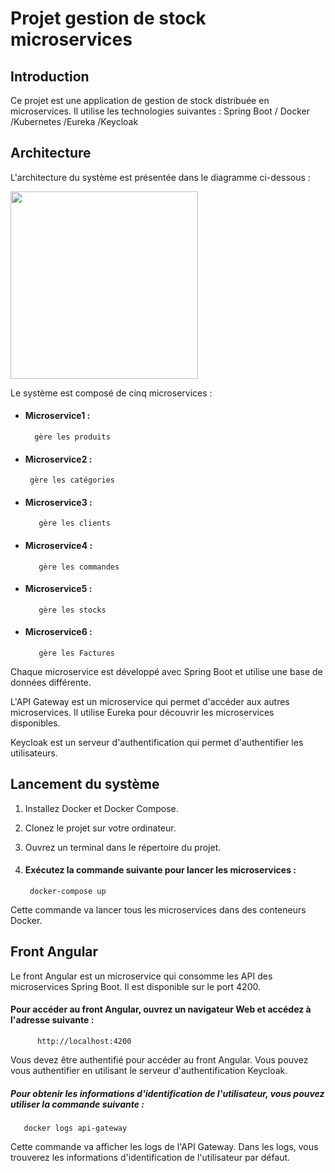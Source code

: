 # Projet gestion de stock microservices

## Introduction

Ce projet est une application de gestion de stock distribuée en microservices. Il utilise les technologies suivantes : Spring Boot / Docker /Kubernetes /Eureka /Keycloak 


## Architecture

L'architecture du système est présentée dans le diagramme ci-dessous :
<div>
  <img src ="https://github.com/soulaymaabdenbi/depot-dront-angular/assets/80163229/f992277f-48b8-41f5-8f42-52a19ed4cc82" width="300">
</div>

Le système est composé de cinq microservices :

- #### Microservice1 :
        gère les produits
- #### Microservice2 :
       gère les catégories
- #### Microservice3 :
         gère les clients
- #### Microservice4 :
         gère les commandes
- #### Microservice5 :
         gère les stocks
- #### Microservice6 :
         gère les Factures

Chaque microservice est développé avec Spring Boot et utilise une base de données différente.

L'API Gateway est un microservice qui permet d'accéder aux autres microservices. Il utilise Eureka pour découvrir les microservices disponibles.

Keycloak est un serveur d'authentification qui permet d'authentifier les utilisateurs.

## Lancement du système

1. Installez Docker et Docker Compose.
   
2. Clonez le projet sur votre ordinateur.
   
3. Ouvrez un terminal dans le répertoire du projet.
   
4. #### Exécutez la commande suivante pour lancer les microservices :
        docker-compose up

Cette commande va lancer tous les microservices dans des conteneurs Docker.

## Front Angular
Le front Angular est un microservice qui consomme les API des microservices Spring Boot. Il est disponible sur le port 4200.

#### Pour accéder au front Angular, ouvrez un navigateur Web et accédez à l'adresse suivante :
          http://localhost:4200

Vous devez être authentifié pour accéder au front Angular. Vous pouvez vous authentifier en utilisant le serveur d'authentification Keycloak.

##### Pour obtenir les informations d'identification de l'utilisateur, vous pouvez utiliser la commande suivante :
       docker logs api-gateway
Cette commande va afficher les logs de l'API Gateway. Dans les logs, vous trouverez les informations d'identification de l'utilisateur par défaut.

